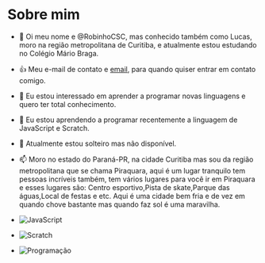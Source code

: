 # Sobre mim

- 👋  Oi meu nome e @RobinhoCSC, mas conhecido também como Lucas, moro na região metropolitana de Curitiba, e atualmente estou estudando no Colégio Mário Braga.
- :+1: Meu e-mail de contato e [email](lucas.gabrielsilverioda.cruz@escola.pr.gov.br), para quando quiser entrar em contato comigo.
- 👀  Eu estou interessado em aprender a programar novas linguagens e quero ter total conhecimento.
- 🌱  Eu estou aprendendo a programar recentemente a linguagem de JavaScript e Scratch.
- 💞️  Atualmente estou solteiro mas não disponível.
- 📫  Moro no estado do Paraná-PR, na cidade Curitiba mas sou da região metropolitana que se chama Piraquara, aqui é um lugar tranquilo tem pessoas incríveis também, tem vários lugares para você ir em Piraquara e esses lugares são: Centro esportivo,Pista de skate,Parque das águas,Local de festas e etc. Aqui é uma cidade bem fria e de vez em quando chove bastante mas quando faz sol é uma maravilha.


- ![JavaScript](https://img.shields.io/badge/JavaScript-323330?style=for-the-badge&logo=javascript&logoColor=F7DF1E)   


- ![Scratch](https://img.shields.io/badge/Scratch-4D97FF?style=for-the-badge&logo=Scratch&logoColor=white)


- ![Programação](https://tecnomais.net/wp-content/uploads/2022/03/O-que-e-Hacker-768x384.png.webp)

<!---
RobinhoCSC/RobinhoCSC is a ✨ special ✨ repository because its `README.md` (this file) appears on your GitHub profile.
You can click the Preview link to take a look at your changes.
--->
